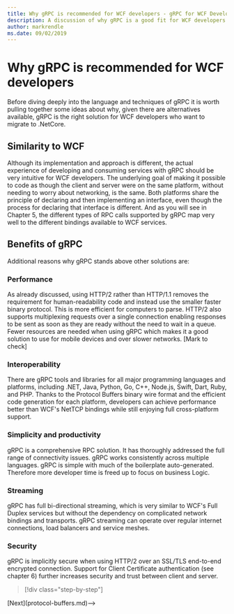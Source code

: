 ```yaml
---
title: Why gRPC is recommended for WCF developers - gRPC for WCF Developers
description: A discussion of why gRPC is a good fit for WCF developers looking to migrate to modern architectures and platforms
author: markrendle
ms.date: 09/02/2019
---
```


# Why gRPC is recommended for WCF developers

Before diving deeply into the language and techniques of gRPC it is worth pulling together some ideas about why, given there are alternatives available, gRPC is the right solution for WCF developers who want to migrate to .NetCore.

## Similarity to WCF

Although its implementation and approach is different, the actual experience of developing and consuming services with gRPC should be very intuitive for WCF developers. The underlying goal of making it possible to code as though the client and server were on the same platform, without needing to worry about networking, is the same. Both platforms share the principle of declaring and then implementing an interface, even though the process for declaring that interface is different. And as you will see in Chapter 5, the different types of RPC calls supported by gRPC map very well to the different bindings available to WCF services.

## Benefits of gRPC

Additional reasons why gRPC stands above other solutions are:

### Performance

As already discussed, using HTTP/2 rather than HTTP/1.1 removes the requirement for human-readability code and instead use the smaller faster binary protocol. This is more efficient for computers to parse. HTTP/2 also supports multiplexing requests over a single connection enabling responses to be sent as soon as they are ready without the need to wait in a queue.  Fewer resources are needed when using gRPC which makes it a good solution to use for mobile devices and over slower networks. [Mark to check]

### Interoperability

There are gRPC tools and libraries for all major programming languages and platforms, including .NET, Java, Python, Go, C++, Node.js, Swift, Dart, Ruby, and PHP. Thanks to the Protocol Buffers binary wire format and the efficient code generation for each platform, developers can achieve performance better than WCF's NetTCP bindings while still enjoying full cross-platform support.

### Simplicity and productivity

gRPC is a comprehensive RPC solution. It has thoroughly addressed the full range of connectivity issues. gRPC works consistently across multiple languages. gRPC is simple with much of the boilerplate auto-generated. Therefore more developer time is freed up to focus on business Logic.

### Streaming

gRPC has full bi-directional streaming, which is very similar to WCF's Full Duplex services but without the dependency on complicated network bindings and transports. gRPC streaming can operate over regular internet connections, load balancers and service meshes.

### Security

gRPC is implicitly secure when using HTTP/2 over an SSL/TLS end-to-end encrypted connection. Support for Client Certificate authentication (see chapter 6) further increases security and trust between client and server.

>[!div class="step-by-step"]
<!-->[Next](protocol-buffers.md)-->
